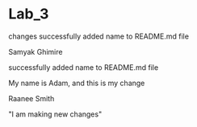 # Lab_3

changes
successfully added name to README.md file

Samyak Ghimire

successfully added name to README.md file

My name is Adam, and this is my change

Raanee Smith

"I am making new changes"